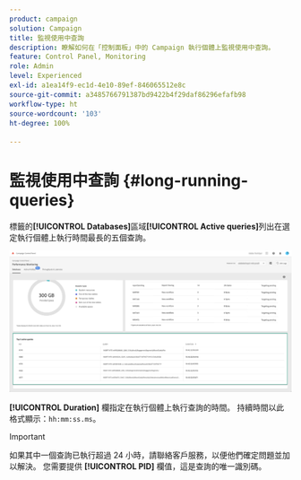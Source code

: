 ```yaml
---
product: campaign
solution: Campaign
title: 監視使用中查詢
description: 瞭解如何在「控制面板」中的 Campaign 執行個體上監視使用中查詢。
feature: Control Panel, Monitoring
role: Admin
level: Experienced
exl-id: a1ea14f9-ec1d-4e10-89ef-846065512e8c
source-git-commit: a3485766791387bd9422b4f29daf86296efafb98
workflow-type: ht
source-wordcount: '103'
ht-degree: 100%

---
```


# 監視使用中查詢 {#long-running-queries}

 標籤的&#x200B;**[!UICONTROL Databases]**&#x200B;區域&#x200B;**[!UICONTROL Active queries]**&#x200B;列出在選定執行個體上執行時間最長的五個查詢。

![](assets/active-queries.png)

**[!UICONTROL Duration]** 欄指定在執行個體上執行查詢的時間。 持續時間以此格式顯示：`hh:mm:ss.ms`。

>[!IMPORTANT]
>
>如果其中一個查詢已執行超過 24 小時，請聯絡客戶服務，以便他們確定問題並加以解決。 您需要提供 **[!UICONTROL PID]** 欄值，這是查詢的唯一識別碼。
